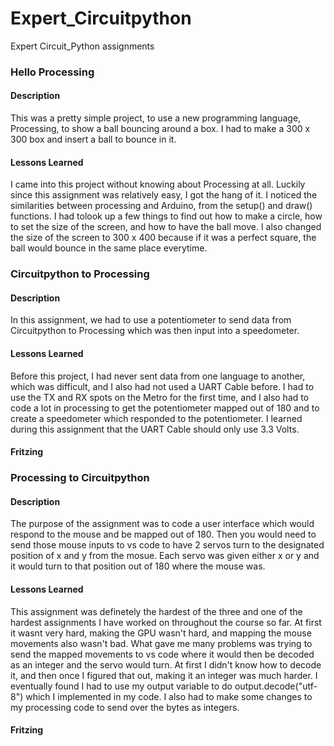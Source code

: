 # Expert_Circuitpython
Expert Circuit_Python assignments

### Hello Processing

#### Description

This was a pretty simple project, to use a new programming language, Processing, to show a ball bouncing around a box. I had to make a 300 x 300 box and insert a ball to bounce in it.

#### Lessons Learned

I came into this project without knowing about Processing at all. Luckily since this assignment was relatively easy, I got the hang of it. I noticed the similarities between processing and Arduino, from the setup() and draw() functions. I had tolook up a few things to find out how to make a circle, how to set the size of the screen, and how to have the ball move. I also changed the size of the screen to 300 x 400 because if it was a perfect square, the ball would bounce in the same place everytime.



### Circuitpython to Processing

#### Description

In this assignment, we had to use a potentiometer to send data from Circuitpython to Processing which was then input into a speedometer.

#### Lessons Learned

Before this project, I had never sent data from one language to another, which was difficult, and I also had not used a UART Cable before. I had to use the TX and RX spots on the Metro for the first time, and I also had to code a lot in processing to get the potentiometer mapped out of 180 and to create a speedometer which responded to the potentiometer. I learned during this assignment that the UART Cable should only use 3.3 Volts.

#### Fritzing



### Processing to Circuitpython

#### Description

The purpose of the assignment was to code a user interface which would respond to the mouse and be mapped out of 180. Then you would need to send those mouse inputs to vs code to have 2 servos turn to the designated position of x and y from the mosue. Each servo was given either x or y and it would turn to that position out of 180 where the mouse was.

#### Lessons Learned

This assignment was definetely the hardest of the three and one of the hardest assignments I have worked on throughout the course so far. At first it wasnt very hard, making the GPU wasn't hard, and mapping the mouse movements also wasn't bad. What gave me many problems was trying to send the mapped movements to vs code where it would then be decoded as an integer and the servo would turn. At first I didn't know how to decode it, and then once I figured that out, making it an integer was much harder. I eventually found I had to use my output variable to do output.decode("utf-8") which I implemented in my code. I also had to make some changes to my processing code to send over the bytes as integers.

#### Fritzing

